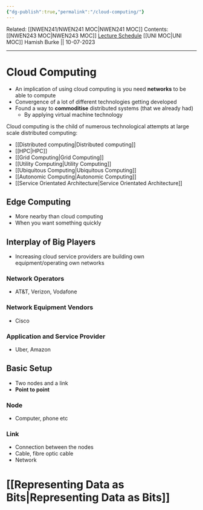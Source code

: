 ```yaml
---
{"dg-publish":true,"permalink":"/cloud-computing/"}
---
```


Related: [[NWEN241/NWEN241 MOC\|NWEN241 MOC]]
Contents: [[NWEN243 MOC\|NWEN243 MOC]]
[Lecture Schedule](https://ecs.wgtn.ac.nz/Courses/NWEN243_2023T2/LectureSchedule)
[[UNI MOC\|UNI MOC]]
Hamish Burke || 10-07-2023
***

# Cloud Computing

- An implication of using cloud computing is you need **networks** to be able to compute
- Convergence of a lot of different technologies getting developed
- Found a way to **commoditise** distributed systems (that we already had)
	- By applying virtual machine technology


Cloud computing is the child of numerous technological attempts at large scale distributed computing:
- [[Distributed computing\|Distributed computing]]
- [[HPC\|HPC]]
- [[Grid Computing\|Grid Computing]]
- [[Utility Computing\|Utility Computing]]
- [[Ubiquitous Computing\|Ubiquitous Computing]]
- [[Autonomic Computing\|Autonomic Computing]]
- [[Service Orientated Architecture\|Service Orientated Architecture]]

## Edge Computing

- More nearby than cloud computing
- When you want something quickly

## Interplay of Big Players

- Increasing cloud service providers are building own equipment/operating own networks

### Network Operators

- AT&T, Verizon, Vodafone

### Network Equipment Vendors

- Cisco

### Application and Service Provider

- Uber, Amazon

## Basic Setup

- Two nodes and a link
- **Point to point**

### Node

- Computer, phone etc

### Link

- Connection between the nodes
- Cable, fibre optic cable
- Network

# [[Representing Data as Bits\|Representing Data as Bits]]